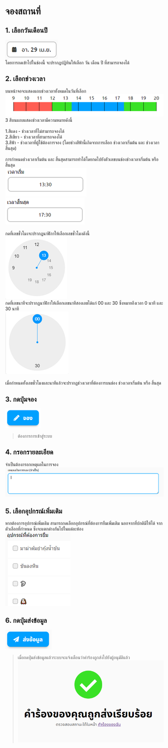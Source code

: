# จองสถานที่
## 1. เลือกวันเดือนปี
![](../man-img/01.find-space/space-date.png)<br>
โดยการกดเข้าไปในช่องนี้ จะปรากฎปฏิทินให้เลือก วัน เดือน ปี ที่สามารถจองได้
## 2. เลือกช่วงเวลา
บนหน้าจอจะแสดงแถบช่วงเวลาทั้งหมดในวันที่เลือก<br>
![](../man-img/02.request-space/time-show.png)<br>
3 สีบนแถบแสดงช่วงเวลามีความหมายดังนี้<br><br>
1.สีแดง - ช่วงเวลาที่ไม่สามารถจองได้<br>
2.สีเขียว - ช่วงเวลาที่สามารถจองได้<br>
3.สีฟ้า - ช่วงเวลาที่ผู้ใช้ต้องการจอง (โดยช่วงสีฟ้านี้เกิดจากการเลือก ช่วงเวลาเริ่มต้น และ ช่วงเวลาสิ้นสุด)<br><br>
การกำหนดช่วงเวลาเริ่มต้น และ สิ้นสุดสามารถทำได้โดยกดไปยังตัวเลขบนช่องช่วงเวลาเริ่มต้น หรือ สิ้นสุด<br>
![](../man-img/02.request-space/time-start.png) ![](../man-img/02.request-space/time-end.png)<br><br>
กดที่เลขชั่วโมงจะปรากฎนาฬิกาให้เลือกเลขชั่วโมงดังนี้<br>
![](../man-img/02.request-space/hour.png)<br>
กดที่เลขนาทีจะปรากฎนาฬิกาให้เลือกเลขนาทีสองเลขได้แก่ 00 และ 30 ซึ่งหมายถึงเวลา 0 นาที และ 30 นาที<br>
![](../man-img/02.request-space/min.png)<br>
<br>
เมื่อกำหนดทั้งเลขชั่วโมงและนาทีแล้วจะปรากฎช่วงเวลาที่ต้องการบนช่อง ช่วงเวลาเริ่มต้น หรือ สิ้นสุด
## 3. กดปุ่มจอง
![](../man-img/02.request-space/reserve-button.png)<br>
 > ต้องการการเข้าสู่ระบบ
## 4. กรอกรายละเอียด
 จำเป็นต้องกรอกเหตุผลในการจอง<br>
 ![](../man-img/02.request-space/reserve-reason.png)<br>
## 5. เลือกอุปกรณ์เพิ่มเติม
 หากต้องการอุปกรณ์เพิ่มเติม สามารถกดเลือกอุปกรณ์ที่ต้องการยืมเพิ่มเติม นอกจากที่ปกติมีให้ได้ จากตัวเลือกที่กำหนด ซึ่งจะแตกต่างกันไปในแต่ละห้อง<br>
 ![](../man-img/02.request-space/extra-tool.png)<br>
## 6. กดปุ่มส่งข้อมูล
 ![](../man-img/02.request-space/send-button.png)<br>
 > เมื่อกดปุ่มส่งข้อมูลแล้วระบบจะแจ้งเตือนว่าคำร้องถูกส่งไปยังผู้อนุมัติแล้ว<br>
   ![](../man-img/02.request-space/is-send.png)
